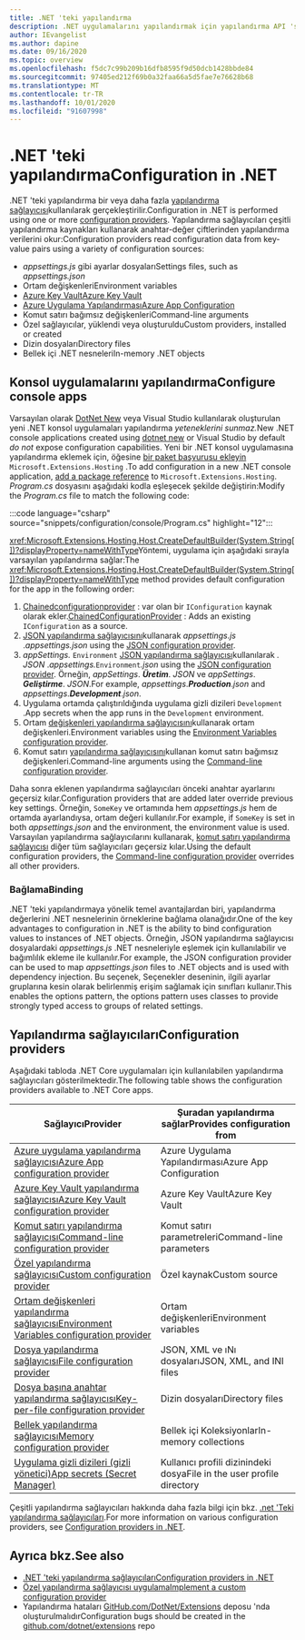 ```yaml
---
title: .NET 'teki yapılandırma
description: .NET uygulamalarını yapılandırmak için yapılandırma API 'sini kullanmayı öğrenin.
author: IEvangelist
ms.author: dapine
ms.date: 09/16/2020
ms.topic: overview
ms.openlocfilehash: f5dc7c99b209b16dfb8595f9d50dcb1428bbde84
ms.sourcegitcommit: 97405ed212f69b0a32faa66a5d5fae7e76628b68
ms.translationtype: MT
ms.contentlocale: tr-TR
ms.lasthandoff: 10/01/2020
ms.locfileid: "91607998"
---
```

# <a name="configuration-in-net"></a><span data-ttu-id="4fb84-103">.NET 'teki yapılandırma</span><span class="sxs-lookup"><span data-stu-id="4fb84-103">Configuration in .NET</span></span>

<span data-ttu-id="4fb84-104">.NET 'teki yapılandırma bir veya daha fazla [yapılandırma sağlayıcısı](#configuration-providers)kullanılarak gerçekleştirilir.</span><span class="sxs-lookup"><span data-stu-id="4fb84-104">Configuration in .NET is performed using one or more [configuration providers](#configuration-providers).</span></span> <span data-ttu-id="4fb84-105">Yapılandırma sağlayıcıları çeşitli yapılandırma kaynakları kullanarak anahtar-değer çiftlerinden yapılandırma verilerini okur:</span><span class="sxs-lookup"><span data-stu-id="4fb84-105">Configuration providers read configuration data from key-value pairs using a variety of configuration sources:</span></span>

- <span data-ttu-id="4fb84-106">*appsettings.js* gibi ayarlar dosyaları</span><span class="sxs-lookup"><span data-stu-id="4fb84-106">Settings files, such as *appsettings.json*</span></span>
- <span data-ttu-id="4fb84-107">Ortam değişkenleri</span><span class="sxs-lookup"><span data-stu-id="4fb84-107">Environment variables</span></span>
- [<span data-ttu-id="4fb84-108">Azure Key Vault</span><span class="sxs-lookup"><span data-stu-id="4fb84-108">Azure Key Vault</span></span>](/azure/key-vault/general/overview)
- [<span data-ttu-id="4fb84-109">Azure Uygulama Yapılandırması</span><span class="sxs-lookup"><span data-stu-id="4fb84-109">Azure App Configuration</span></span>](/azure/azure-app-configuration/overview)
- <span data-ttu-id="4fb84-110">Komut satırı bağımsız değişkenleri</span><span class="sxs-lookup"><span data-stu-id="4fb84-110">Command-line arguments</span></span>
- <span data-ttu-id="4fb84-111">Özel sağlayıcılar, yüklendi veya oluşturuldu</span><span class="sxs-lookup"><span data-stu-id="4fb84-111">Custom providers, installed or created</span></span>
- <span data-ttu-id="4fb84-112">Dizin dosyaları</span><span class="sxs-lookup"><span data-stu-id="4fb84-112">Directory files</span></span>
- <span data-ttu-id="4fb84-113">Bellek içi .NET nesneleri</span><span class="sxs-lookup"><span data-stu-id="4fb84-113">In-memory .NET objects</span></span>

## <a name="configure-console-apps"></a><span data-ttu-id="4fb84-114">Konsol uygulamalarını yapılandırma</span><span class="sxs-lookup"><span data-stu-id="4fb84-114">Configure console apps</span></span>

<span data-ttu-id="4fb84-115">Varsayılan olarak [DotNet New](../tools/dotnet-new.md) veya Visual Studio kullanılarak oluşturulan yeni .NET konsol uygulamaları yapılandırma *yeteneklerini sunmaz.*</span><span class="sxs-lookup"><span data-stu-id="4fb84-115">New .NET console applications created using [dotnet new](../tools/dotnet-new.md) or Visual Studio by default *do not* expose configuration capabilities.</span></span> <span data-ttu-id="4fb84-116">Yeni bir .NET konsol uygulamasına yapılandırma eklemek için, öğesine [bir paket başvurusu ekleyin](../tools/dotnet-add-package.md) `Microsoft.Extensions.Hosting` .</span><span class="sxs-lookup"><span data-stu-id="4fb84-116">To add configuration in a new .NET console application, [add a package reference](../tools/dotnet-add-package.md) to `Microsoft.Extensions.Hosting`.</span></span> <span data-ttu-id="4fb84-117">*Program.cs* dosyasını aşağıdaki kodla eşleşecek şekilde değiştirin:</span><span class="sxs-lookup"><span data-stu-id="4fb84-117">Modify the *Program.cs* file to match the following code:</span></span>

:::code language="csharp" source="snippets/configuration/console/Program.cs" highlight="12":::

<span data-ttu-id="4fb84-118"><xref:Microsoft.Extensions.Hosting.Host.CreateDefaultBuilder(System.String[])?displayProperty=nameWithType>Yöntemi, uygulama için aşağıdaki sırayla varsayılan yapılandırma sağlar:</span><span class="sxs-lookup"><span data-stu-id="4fb84-118">The <xref:Microsoft.Extensions.Hosting.Host.CreateDefaultBuilder(System.String[])?displayProperty=nameWithType> method provides default configuration for the app in the following order:</span></span>

1. <span data-ttu-id="4fb84-119">[Chainedconfigurationprovider](xref:Microsoft.Extensions.Configuration.ChainedConfigurationSource) : var olan bir `IConfiguration` kaynak olarak ekler.</span><span class="sxs-lookup"><span data-stu-id="4fb84-119">[ChainedConfigurationProvider](xref:Microsoft.Extensions.Configuration.ChainedConfigurationSource) : Adds an existing `IConfiguration` as a source.</span></span>
1. <span data-ttu-id="4fb84-120">[JSON yapılandırma sağlayıcısını](configuration-providers.md#file-configuration-provider)kullanarak *appsettings.js* .</span><span class="sxs-lookup"><span data-stu-id="4fb84-120">*appsettings.json* using the [JSON configuration provider](configuration-providers.md#file-configuration-provider).</span></span>
1. <span data-ttu-id="4fb84-121">*appSettings.* `Environment` [JSON yapılandırma sağlayıcısı](configuration-providers.md#file-configuration-provider)kullanılarak *. JSON* .</span><span class="sxs-lookup"><span data-stu-id="4fb84-121">*appsettings.*`Environment`*.json* using the [JSON configuration provider](configuration-providers.md#file-configuration-provider).</span></span> <span data-ttu-id="4fb84-122">Örneğin, *appSettings*. ***Üretim***. *JSON* ve *appSettings*. ***Geliştirme***. *JSON*.</span><span class="sxs-lookup"><span data-stu-id="4fb84-122">For example, *appsettings*.***Production***.*json* and *appsettings*.***Development***.*json*.</span></span>
1. <span data-ttu-id="4fb84-123">Uygulama ortamda çalıştırıldığında uygulama gizli dizileri `Development` .</span><span class="sxs-lookup"><span data-stu-id="4fb84-123">App secrets when the app runs in the `Development` environment.</span></span>
1. <span data-ttu-id="4fb84-124">Ortam [değişkenleri yapılandırma sağlayıcısını](configuration-providers.md#environment-variable-configuration-provider)kullanarak ortam değişkenleri.</span><span class="sxs-lookup"><span data-stu-id="4fb84-124">Environment variables using the [Environment Variables configuration provider](configuration-providers.md#environment-variable-configuration-provider).</span></span>
1. <span data-ttu-id="4fb84-125">Komut satırı [yapılandırma sağlayıcısını](configuration-providers.md#command-line-configuration-provider)kullanan komut satırı bağımsız değişkenleri.</span><span class="sxs-lookup"><span data-stu-id="4fb84-125">Command-line arguments using the [Command-line configuration provider](configuration-providers.md#command-line-configuration-provider).</span></span>

<span data-ttu-id="4fb84-126">Daha sonra eklenen yapılandırma sağlayıcıları önceki anahtar ayarlarını geçersiz kılar.</span><span class="sxs-lookup"><span data-stu-id="4fb84-126">Configuration providers that are added later override previous key settings.</span></span> <span data-ttu-id="4fb84-127">Örneğin, `SomeKey` ve ortamında hem *appsettings.js* hem de ortamda ayarlandıysa, ortam değeri kullanılır.</span><span class="sxs-lookup"><span data-stu-id="4fb84-127">For example, if `SomeKey` is set in both *appsettings.json* and the environment, the environment value is used.</span></span> <span data-ttu-id="4fb84-128">Varsayılan yapılandırma sağlayıcılarını kullanarak, [komut satırı yapılandırma sağlayıcısı](configuration-providers.md#command-line-configuration-provider) diğer tüm sağlayıcıları geçersiz kılar.</span><span class="sxs-lookup"><span data-stu-id="4fb84-128">Using the default configuration providers, the [Command-line configuration provider](configuration-providers.md#command-line-configuration-provider) overrides all other providers.</span></span>

### <a name="binding"></a><span data-ttu-id="4fb84-129">Bağlama</span><span class="sxs-lookup"><span data-stu-id="4fb84-129">Binding</span></span>

<span data-ttu-id="4fb84-130">.NET 'teki yapılandırmaya yönelik temel avantajlardan biri, yapılandırma değerlerini .NET nesnelerinin örneklerine bağlama olanağıdır.</span><span class="sxs-lookup"><span data-stu-id="4fb84-130">One of the key advantages to configuration in .NET is the ability to bind configuration values to instances of .NET objects.</span></span> <span data-ttu-id="4fb84-131">Örneğin, JSON yapılandırma sağlayıcısı dosyalardaki *appsettings.js* .NET nesneleriyle eşlemek için kullanılabilir ve bağımlılık ekleme ile kullanılır.</span><span class="sxs-lookup"><span data-stu-id="4fb84-131">For example, the JSON configuration provider can be used to map *appsettings.json* files to .NET objects and is used with dependency injection.</span></span> <span data-ttu-id="4fb84-132">Bu seçenek, Seçenekler deseninin, ilgili ayarlar gruplarına kesin olarak belirlenmiş erişim sağlamak için sınıfları kullanır.</span><span class="sxs-lookup"><span data-stu-id="4fb84-132">This enables the options pattern, the options pattern uses classes to provide strongly typed access to groups of related settings.</span></span>

## <a name="configuration-providers"></a><span data-ttu-id="4fb84-133">Yapılandırma sağlayıcıları</span><span class="sxs-lookup"><span data-stu-id="4fb84-133">Configuration providers</span></span>

<span data-ttu-id="4fb84-134">Aşağıdaki tabloda .NET Core uygulamaları için kullanılabilen yapılandırma sağlayıcıları gösterilmektedir.</span><span class="sxs-lookup"><span data-stu-id="4fb84-134">The following table shows the configuration providers available to .NET Core apps.</span></span>

| <span data-ttu-id="4fb84-135">Sağlayıcı</span><span class="sxs-lookup"><span data-stu-id="4fb84-135">Provider</span></span>                                                                                                               | <span data-ttu-id="4fb84-136">Şuradan yapılandırma sağlar</span><span class="sxs-lookup"><span data-stu-id="4fb84-136">Provides configuration from</span></span>        |
|------------------------------------------------------------------------------------------------------------------------|------------------------------------|
| [<span data-ttu-id="4fb84-137">Azure uygulama yapılandırma sağlayıcısı</span><span class="sxs-lookup"><span data-stu-id="4fb84-137">Azure App configuration provider</span></span>](/azure/azure-app-configuration/quickstart-aspnet-core-app)                          | <span data-ttu-id="4fb84-138">Azure Uygulama Yapılandırması</span><span class="sxs-lookup"><span data-stu-id="4fb84-138">Azure App Configuration</span></span>            |
| [<span data-ttu-id="4fb84-139">Azure Key Vault yapılandırma sağlayıcısı</span><span class="sxs-lookup"><span data-stu-id="4fb84-139">Azure Key Vault configuration provider</span></span>](/azure/key-vault/general/tutorial-net-virtual-machine)                        | <span data-ttu-id="4fb84-140">Azure Key Vault</span><span class="sxs-lookup"><span data-stu-id="4fb84-140">Azure Key Vault</span></span>                    |
| [<span data-ttu-id="4fb84-141">Komut satırı yapılandırma sağlayıcısı</span><span class="sxs-lookup"><span data-stu-id="4fb84-141">Command-line configuration provider</span></span>](configuration-providers.md#command-line-configuration-provider)                  | <span data-ttu-id="4fb84-142">Komut satırı parametreleri</span><span class="sxs-lookup"><span data-stu-id="4fb84-142">Command-line parameters</span></span>            |
| [<span data-ttu-id="4fb84-143">Özel yapılandırma sağlayıcısı</span><span class="sxs-lookup"><span data-stu-id="4fb84-143">Custom configuration provider</span></span>](custom-configuration-provider.md)                                                      | <span data-ttu-id="4fb84-144">Özel kaynak</span><span class="sxs-lookup"><span data-stu-id="4fb84-144">Custom source</span></span>                      |
| [<span data-ttu-id="4fb84-145">Ortam değişkenleri yapılandırma sağlayıcısı</span><span class="sxs-lookup"><span data-stu-id="4fb84-145">Environment Variables configuration provider</span></span>](configuration-providers.md#environment-variable-configuration-provider) | <span data-ttu-id="4fb84-146">Ortam değişkenleri</span><span class="sxs-lookup"><span data-stu-id="4fb84-146">Environment variables</span></span>              |
| [<span data-ttu-id="4fb84-147">Dosya yapılandırma sağlayıcısı</span><span class="sxs-lookup"><span data-stu-id="4fb84-147">File configuration provider</span></span>](configuration-providers.md#file-configuration-provider)                                  | <span data-ttu-id="4fb84-148">JSON, XML ve ıNı dosyaları</span><span class="sxs-lookup"><span data-stu-id="4fb84-148">JSON, XML, and INI files</span></span>           |
| [<span data-ttu-id="4fb84-149">Dosya başına anahtar yapılandırma sağlayıcısı</span><span class="sxs-lookup"><span data-stu-id="4fb84-149">Key-per-file configuration provider</span></span>](configuration-providers.md#key-per-file-configuration-provider)                  | <span data-ttu-id="4fb84-150">Dizin dosyaları</span><span class="sxs-lookup"><span data-stu-id="4fb84-150">Directory files</span></span>                    |
| [<span data-ttu-id="4fb84-151">Bellek yapılandırma sağlayıcısı</span><span class="sxs-lookup"><span data-stu-id="4fb84-151">Memory configuration provider</span></span>](configuration-providers.md#memory-configuration-provider)                              | <span data-ttu-id="4fb84-152">Bellek içi Koleksiyonlar</span><span class="sxs-lookup"><span data-stu-id="4fb84-152">In-memory collections</span></span>              |
| [<span data-ttu-id="4fb84-153">Uygulama gizli dizileri (gizli yönetici)</span><span class="sxs-lookup"><span data-stu-id="4fb84-153">App secrets (Secret Manager)</span></span>](/aspnet/core/security/app-secrets)                                                      | <span data-ttu-id="4fb84-154">Kullanıcı profili dizinindeki dosya</span><span class="sxs-lookup"><span data-stu-id="4fb84-154">File in the user profile directory</span></span> |

<span data-ttu-id="4fb84-155">Çeşitli yapılandırma sağlayıcıları hakkında daha fazla bilgi için bkz. [.net 'Teki yapılandırma sağlayıcıları](configuration-providers.md).</span><span class="sxs-lookup"><span data-stu-id="4fb84-155">For more information on various configuration providers, see [Configuration providers in .NET](configuration-providers.md).</span></span>

## <a name="see-also"></a><span data-ttu-id="4fb84-156">Ayrıca bkz.</span><span class="sxs-lookup"><span data-stu-id="4fb84-156">See also</span></span>

- [<span data-ttu-id="4fb84-157">.NET 'teki yapılandırma sağlayıcıları</span><span class="sxs-lookup"><span data-stu-id="4fb84-157">Configuration providers in .NET</span></span>](configuration-providers.md)
- [<span data-ttu-id="4fb84-158">Özel yapılandırma sağlayıcısı uygulama</span><span class="sxs-lookup"><span data-stu-id="4fb84-158">Implement a custom configuration provider</span></span>](custom-configuration-provider.md)
- <span data-ttu-id="4fb84-159">Yapılandırma hataları [GitHub.com/DotNet/Extensions](https://github.com/dotnet/extensions/issues) deposu 'nda oluşturulmalıdır</span><span class="sxs-lookup"><span data-stu-id="4fb84-159">Configuration bugs should be created in the [github.com/dotnet/extensions](https://github.com/dotnet/extensions/issues) repo</span></span>
